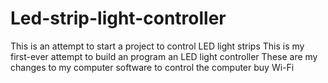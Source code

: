 # Led-strip-light-controller
This is an attempt to start a project to control LED light strips
This is my first-ever attempt to build an program an LED light controller
These are my changes to my computer software to control the computer buy Wi-Fi
